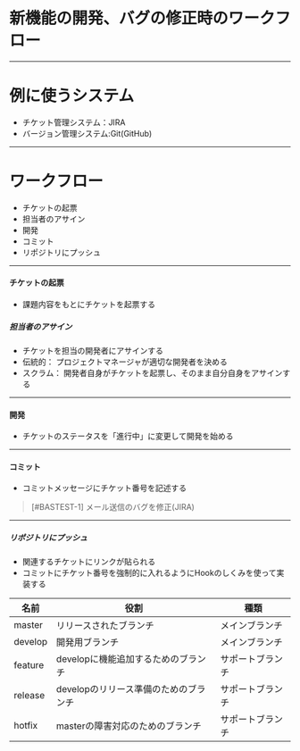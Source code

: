 <!-- $theme: gaia -->

# 新機能の開発、バグの修正時のワークフロー

----
# 例に使うシステム
* チケット管理システム：JIRA
* バージョン管理システム:Git(GitHub)

----
# ワークフロー
* チケットの起票
* 担当者のアサイン
* 開発
* コミット
* リポジトリにプッシュ

----
#### チケットの起票
* 課題内容をもとにチケットを起票する


##### 担当者のアサイン
* チケットを担当の開発者にアサインする
* 伝統的： プロジェクトマネージャが適切な開発者を決める
* スクラム： 開発者自身がチケットを起票し、そのまま自分自身をアサインする

----
#### 開発
* チケットのステータスを「進行中」に変更して開発を始める

----
#### コミット
* コミットメッセージにチケット番号を記述する
>[#BASTEST-1] メール送信のバグを修正(JIRA)

----
##### リポジトリにプッシュ
* 関連するチケットにリンクが貼られる
* コミットにチケット番号を強制的に入れるようにHookのしくみを使って実装する

名前 | 役割 | 種類
---------|------|------------
master | リリースされたブランチ | メインブランチ
develop | 開発用ブランチ | メインブランチ
feature | developに機能追加するためのブランチ | サポートブランチ
release | developのリリース準備のためのブランチ | サポートブランチ
hotfix | masterの障害対応のためのブランチ | サポートブランチ